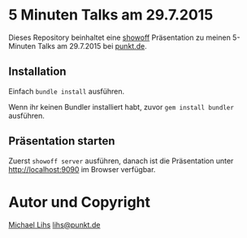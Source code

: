 # 5 Minuten Talks am 29.7.2015

Dieses Repository beinhaltet eine [showoff](https://github.com/puppetlabs/showoff) Präsentation zu meinen 5-Minuten Talks am 29.7.2015 bei [punkt.de](http://www.punkt.de).

## Installation

Einfach `bundle install` ausführen.

Wenn ihr keinen Bundler installiert habt, zuvor `gem install bundler` ausführen.

## Präsentation starten

Zuerst `showoff server` ausführen, danach ist die Präsentation unter [http://localhost:9090](http://localhost:9090) im Browser verfügbar.

# Autor und Copyright

[Michael Lihs](http://lihsmi.ch) <lihs@punkt.de>
